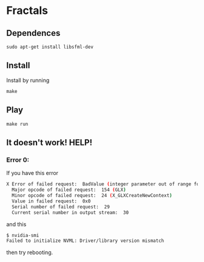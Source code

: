 # Fractals


## Dependences
```{bash}
sudo apt-get install libsfml-dev
```

## Install
Install by running
```{bash}
make
```

## Play
```{bash}
make run
```


## It doesn't work! HELP!

### Error 0:
If you have this error
```bash
X Error of failed request:  BadValue (integer parameter out of range for operation)
  Major opcode of failed request:  154 (GLX)
  Minor opcode of failed request:  24 (X_GLXCreateNewContext)
  Value in failed request:  0x0
  Serial number of failed request:  29
  Current serial number in output stream:  30
```

and this
```bash
$ nvidia-smi
Failed to initialize NVML: Driver/library version mismatch
```
then try rebooting.

